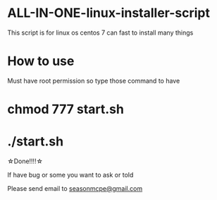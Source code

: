 # ALL-IN-ONE-linux-installer-script
This script is for linux os centos 7 can fast to install many things

# How to use

Must have root permission so type those command to have

# chmod 777 start.sh

# ./start.sh

☆Done!!!!☆

If have bug or some you want to ask or told 

Please send email to seasonmcpe@gmail.com
